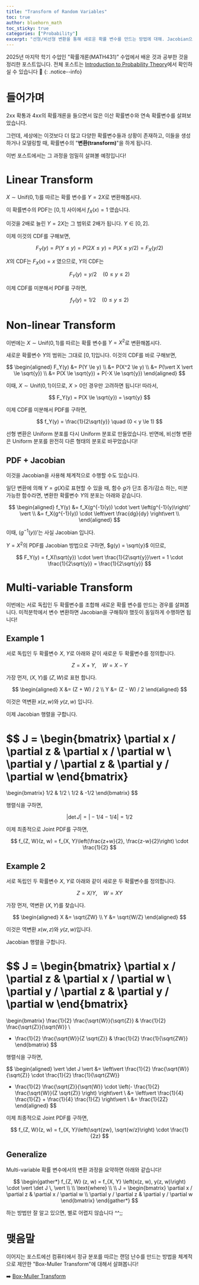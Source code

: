 ```yaml
---
title: "Transform of Random Variables"
toc: true
author: bluehorn_math
toc_sticky: true
categories: ["Probability"]
excerpt: "선형/비선형 변환을 통해 새로운 확률 변수를 만드는 방법에 대해. Jacobian으로 확률 밀도 함수 보정하기"
---
```


2025년 마지막 학기 수업인 "확률개론(MATH431)” 수업에서 배운 것과 공부한 것을 정리한 포스트입니다. 전체 포스트는 [Introduction to Probability Theory](/categories/introduction-probability-theory)에서 확인하실 수 있습니다 🎲
{: .notice--info}

# 들어가며

2xx 확통과 4xx의 확률개론을 들으면서 많은 이산 확률변수와 연속 확률변수를 살펴보았습니다.

그런데, 세상에는 이것보다 더 많고 다양한 확률변수들과 상황이 존재하고, 이들을 생성하거나 모델링할 때, 확률변수의 "**변환(transform)**"을 하게 됩니다.

이번 포스트에서는 그 과정을 엄밀히 살펴볼 예정입니다!

# Linear Transform

$X \sim \text{Unif}(0, 1)$를 따르는 확률 변수를 $Y = 2X$로 변환해봅시다.

이 확률변수의 PDF는 $[0, 1]$ 사이에서 $f_X(x) = 1$ 였습니다.

이것을 2배로 늘린 $Y = 2X$는 그 범위로 2배가 됩니다. $Y \in [0, 2]$.

이제 이것의 CDF를 구해보면,

$$
F_Y(y) = P(Y \le y) = P(2X \le y)
= P(X \le y/2) = F_X(y/2)
$$

$X$의 CDF는 $F_X(x) = x$ 였으므로, $Y$의 CDF는

$$
F_Y(y) = y / 2 \quad (0 \le y \le 2)
$$

이제 CDF를 미분해서 PDF를 구하면,

$$
f_Y(y) = 1/2 \quad (0 \le y \le 2)
$$


# Non-linear Transform

이번에는 $X \sim \text{Unif}(0, 1)$를 따르는 확률 변수를 $Y = X^2$로 변환해봅시다.

새로운 확률변수 $Y$의 범위는 그대로 $[0, 1]$입니다. 이것의 CDF를 바로 구해보면,

$$
\begin{aligned}
F_Y(y)
&= P(Y \le y) \\
&= P(X^2 \le y) \\
&= P(\vert X \vert \le \sqrt{y}) \\
&= P(X \le \sqrt{y}) + P(-X \le \sqrt{y})
\end{aligned}
$$

이때, $X \sim \text{Unif}(0, 1)$이므로, $X > 0$인 경우만 고려하면 됩니다! 따라서,

$$
F_Y(y) = P(X \le \sqrt{y}) = \sqrt{y}
$$

이제 CDF를 미분해서 PDF를 구하면,

$$
f_Y(y) = \frac{1}{2\sqrt{y}} \quad (0 < y \le 1)
$$

선형 변환은 Uniform 분포를 다시 Uniform 분포로 만들었습니다. 반면에, 비선형 변환은 Uniform 분포를 완전히 다른 형태의 분포로 바꾸었습니다!

## PDF + Jacobian

이것을 Jacobian을 사용해 체계적으로 수행할 수도 있습니다.

일단 변환에 의해 $Y = g(X)$로 표현할 수 있을 때, 함수 $g$가 단조 증가/감소 하는, 미분 가능한 함수라면, 변환한 확률변수 $Y$의 분포는 아래와 같습니다.

<div class="theorem" markdown="1">

$$
\begin{aligned}
f_Y(y)
&= f_X(g^{-1}(y)) \cdot \vert \left(g^{-1}(y)\right)' \vert \\
&= f_X(g^{-1}(y)) \cdot \left\vert \frac{dg}{dy} \right\vert \\
\end{aligned}
$$

</div>

이때, $(g^{-1}(y))'$는 사실 Jacobian 입니다.

$Y = X^2$의 PDF를 Jacobian 방법으로 구하면, $g(y) = \sqrt{y}$ 이므로,

$$
F_Y(y) = f_X(\sqrt{y}) \cdot \vert \frac{1}{2\sqrt{y}}\vert
= 1 \cdot \frac{1}{2\sqrt{y}} = \frac{1}{2\sqrt{y}}
$$

# Multi-variable Transform

이번에는 서로 독립인 두 확률변수를 조합해 새로운 확률 변수를 만드는 경우를 살펴봅니다. 미적분학에서 변수 변환하면 Jacobian을 구해줘야 했듯이 동일하게 수행하면 됩니다!

## Example 1

서로 독립인 두 확률변수 $X$, $Y$로 아래와 같이 새로운 두 확률변수를 정의합니다.

$$
Z = X + Y, \quad W = X - Y
$$

가장 먼저, $(X, Y)$를 $(Z, W)$로 표현 합니다.

$$
\begin{aligned}
X &= (Z + W) / 2 \\
Y &= (Z - W) / 2
\end{aligned}
$$

이것은 역변환 $x(z, w)$와 $y(z, w)$ 입니다.

이제 Jacobian 행렬을 구합니다.

$$
J = \begin{bmatrix}
\partial x / \partial z & \partial x / \partial w \\
\partial y / \partial z & \partial y / \partial w
\end{bmatrix}
=
\begin{bmatrix}
1/2 & 1/2 \\
1/2 & -1/2
\end{bmatrix}
$$

행렬식을 구하면,

$$
\vert \det J \vert = \vert -1/4 - 1/4 \vert = 1/2
$$

이제 최종적으로 Joint PDF를 구하면,

$$
f_{Z, W}(z, w)
= f_{X, Y}\left(\frac{z+w}{2}, \frac{z-w}{2}\right) \cdot \frac{1}{2}
$$

## Example 2

서로 독립인 두 확률변수 $X$, $Y$로 아래와 같이 새로운 두 확률변수를 정의합니다.

$$
Z = X/Y, \quad W = XY
$$

가장 먼저, 역변환 $(X, Y)$를 찾습니다.

$$
\begin{aligned}
X &= \sqrt{ZW} \\
Y &= \sqrt{W/Z}
\end{aligned}
$$

이것은 역변환 $x(w, z)$와 $y(z, w)$입니다.

Jacobian 행렬을 구합니다.

$$
J = \begin{bmatrix}
\partial x / \partial z & \partial x / \partial w \\
\partial y / \partial z & \partial y / \partial w
\end{bmatrix}
=
\begin{bmatrix}
\frac{1}{2} \frac{\sqrt{W}}{\sqrt{Z}} & \frac{1}{2} \frac{\sqrt{Z}}{\sqrt{W}} \\
- \frac{1}{2} \frac{\sqrt{W}}{Z \sqrt{Z}} & \frac{1}{2} \frac{1}{\sqrt{ZW}}
\end{bmatrix}
$$

행렬식을 구하면,

$$
\begin{aligned}
\vert \det J \vert
&=
\left\vert
  \frac{1}{2} \frac{\sqrt{W}}{\sqrt{Z}} \cdot \frac{1}{2} \frac{1}{\sqrt{ZW}}
- \frac{1}{2} \frac{\sqrt{Z}}{\sqrt{W}} \cdot \left(- \frac{1}{2} \frac{\sqrt{W}}{Z \sqrt{Z}} \right)
\right\vert \\
&=
\left\vert
\frac{1}{4} \frac{1}{Z} + \frac{1}{4} \frac{1}{Z}
\right\vert \\
&=
\frac{1}{2Z}
\end{aligned}
$$

이제 최종적으로 Joint PDF를 구하면,

$$
f_{Z, W}(z, w)
= f_{X, Y}\left(\sqrt{zw}, \sqrt{w/z}\right) \cdot \frac{1}{2z}
$$

## Generalize

Multi-variable 확률 변수에서의 변환 과정을 요약하면 아래와 같습니다!

<div class="theorem" markdown="1">

$$
\begin{gather*}
f_{Z, W} (z, w) = f_{X, Y} \left(x(z, w), y(z, w)\right) \cdot \vert \det J \, \vert \\
\\
\text{where} \\
\\
J = \begin{bmatrix}
\partial x / \partial z & \partial x / \partial w \\
\partial y / \partial z & \partial y / \partial w
\end{bmatrix}
\end{gather*}
$$

</div>

하는 방법만 잘 알고 있으면, 별로 어렵지 않습니다 ^^;;

# 맺음말

이어지는 포스트에선 컴퓨터에서 정규 분포를 따르는 랜덤 난수를 만드는 방법을 체계적으로 제안한 "Box-Muller Transform"에 대해서 살펴봅니다!

➡️ [Box-Muller Transform](/2025/05/01/Box-Muller-transform/)
